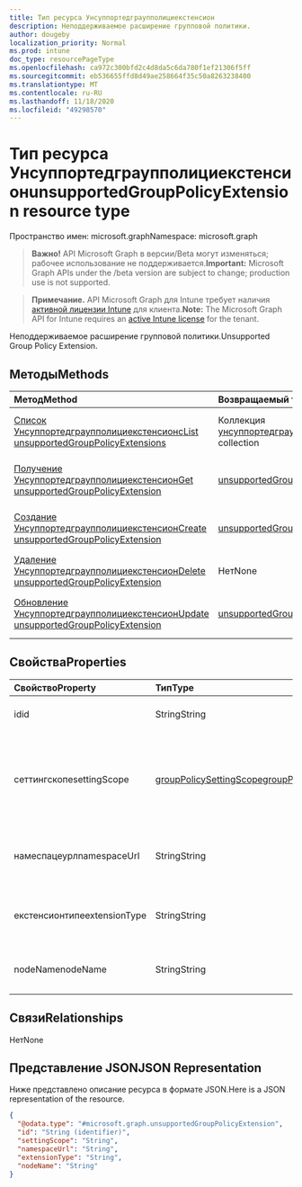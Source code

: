 ```yaml
---
title: Тип ресурса Унсуппортедграупполициекстенсион
description: Неподдерживаемое расширение групповой политики.
author: dougeby
localization_priority: Normal
ms.prod: intune
doc_type: resourcePageType
ms.openlocfilehash: ca972c300bfd2c4d8da5c6da780f1ef21306f5ff
ms.sourcegitcommit: eb536655ffd8d49ae258664f35c50a8263238400
ms.translationtype: MT
ms.contentlocale: ru-RU
ms.lasthandoff: 11/18/2020
ms.locfileid: "49298570"
---
```

# <a name="unsupportedgrouppolicyextension-resource-type"></a><span data-ttu-id="79860-103">Тип ресурса Унсуппортедграупполициекстенсион</span><span class="sxs-lookup"><span data-stu-id="79860-103">unsupportedGroupPolicyExtension resource type</span></span>

<span data-ttu-id="79860-104">Пространство имен: microsoft.graph</span><span class="sxs-lookup"><span data-stu-id="79860-104">Namespace: microsoft.graph</span></span>

> <span data-ttu-id="79860-105">**Важно!** API Microsoft Graph в версии/Beta могут изменяться; рабочее использование не поддерживается.</span><span class="sxs-lookup"><span data-stu-id="79860-105">**Important:** Microsoft Graph APIs under the /beta version are subject to change; production use is not supported.</span></span>

> <span data-ttu-id="79860-106">**Примечание.** API Microsoft Graph для Intune требует наличия [активной лицензии Intune](https://go.microsoft.com/fwlink/?linkid=839381) для клиента.</span><span class="sxs-lookup"><span data-stu-id="79860-106">**Note:** The Microsoft Graph API for Intune requires an [active Intune license](https://go.microsoft.com/fwlink/?linkid=839381) for the tenant.</span></span>

<span data-ttu-id="79860-107">Неподдерживаемое расширение групповой политики.</span><span class="sxs-lookup"><span data-stu-id="79860-107">Unsupported Group Policy Extension.</span></span>

## <a name="methods"></a><span data-ttu-id="79860-108">Методы</span><span class="sxs-lookup"><span data-stu-id="79860-108">Methods</span></span>
|<span data-ttu-id="79860-109">Метод</span><span class="sxs-lookup"><span data-stu-id="79860-109">Method</span></span>|<span data-ttu-id="79860-110">Возвращаемый тип</span><span class="sxs-lookup"><span data-stu-id="79860-110">Return Type</span></span>|<span data-ttu-id="79860-111">Описание</span><span class="sxs-lookup"><span data-stu-id="79860-111">Description</span></span>|
|:---|:---|:---|
|[<span data-ttu-id="79860-112">Список Унсуппортедграупполициекстенсионс</span><span class="sxs-lookup"><span data-stu-id="79860-112">List unsupportedGroupPolicyExtensions</span></span>](../api/intune-gpanalyticsservice-unsupportedgrouppolicyextension-list.md)|<span data-ttu-id="79860-113">Коллекция [унсуппортедграупполициекстенсион](../resources/intune-gpanalyticsservice-unsupportedgrouppolicyextension.md)</span><span class="sxs-lookup"><span data-stu-id="79860-113">[unsupportedGroupPolicyExtension](../resources/intune-gpanalyticsservice-unsupportedgrouppolicyextension.md) collection</span></span>|<span data-ttu-id="79860-114">Список свойств и связей объектов [унсуппортедграупполициекстенсион](../resources/intune-gpanalyticsservice-unsupportedgrouppolicyextension.md) .</span><span class="sxs-lookup"><span data-stu-id="79860-114">List properties and relationships of the [unsupportedGroupPolicyExtension](../resources/intune-gpanalyticsservice-unsupportedgrouppolicyextension.md) objects.</span></span>|
|[<span data-ttu-id="79860-115">Получение Унсуппортедграупполициекстенсион</span><span class="sxs-lookup"><span data-stu-id="79860-115">Get unsupportedGroupPolicyExtension</span></span>](../api/intune-gpanalyticsservice-unsupportedgrouppolicyextension-get.md)|[<span data-ttu-id="79860-116">unsupportedGroupPolicyExtension</span><span class="sxs-lookup"><span data-stu-id="79860-116">unsupportedGroupPolicyExtension</span></span>](../resources/intune-gpanalyticsservice-unsupportedgrouppolicyextension.md)|<span data-ttu-id="79860-117">Чтение свойств и связей объекта [унсуппортедграупполициекстенсион](../resources/intune-gpanalyticsservice-unsupportedgrouppolicyextension.md) .</span><span class="sxs-lookup"><span data-stu-id="79860-117">Read properties and relationships of the [unsupportedGroupPolicyExtension](../resources/intune-gpanalyticsservice-unsupportedgrouppolicyextension.md) object.</span></span>|
|[<span data-ttu-id="79860-118">Создание Унсуппортедграупполициекстенсион</span><span class="sxs-lookup"><span data-stu-id="79860-118">Create unsupportedGroupPolicyExtension</span></span>](../api/intune-gpanalyticsservice-unsupportedgrouppolicyextension-create.md)|[<span data-ttu-id="79860-119">unsupportedGroupPolicyExtension</span><span class="sxs-lookup"><span data-stu-id="79860-119">unsupportedGroupPolicyExtension</span></span>](../resources/intune-gpanalyticsservice-unsupportedgrouppolicyextension.md)|<span data-ttu-id="79860-120">Создание нового объекта [унсуппортедграупполициекстенсион](../resources/intune-gpanalyticsservice-unsupportedgrouppolicyextension.md) .</span><span class="sxs-lookup"><span data-stu-id="79860-120">Create a new [unsupportedGroupPolicyExtension](../resources/intune-gpanalyticsservice-unsupportedgrouppolicyextension.md) object.</span></span>|
|[<span data-ttu-id="79860-121">Удаление Унсуппортедграупполициекстенсион</span><span class="sxs-lookup"><span data-stu-id="79860-121">Delete unsupportedGroupPolicyExtension</span></span>](../api/intune-gpanalyticsservice-unsupportedgrouppolicyextension-delete.md)|<span data-ttu-id="79860-122">Нет</span><span class="sxs-lookup"><span data-stu-id="79860-122">None</span></span>|<span data-ttu-id="79860-123">Удаляет объект [унсуппортедграупполициекстенсион](../resources/intune-gpanalyticsservice-unsupportedgrouppolicyextension.md).</span><span class="sxs-lookup"><span data-stu-id="79860-123">Deletes a [unsupportedGroupPolicyExtension](../resources/intune-gpanalyticsservice-unsupportedgrouppolicyextension.md).</span></span>|
|[<span data-ttu-id="79860-124">Обновление Унсуппортедграупполициекстенсион</span><span class="sxs-lookup"><span data-stu-id="79860-124">Update unsupportedGroupPolicyExtension</span></span>](../api/intune-gpanalyticsservice-unsupportedgrouppolicyextension-update.md)|[<span data-ttu-id="79860-125">unsupportedGroupPolicyExtension</span><span class="sxs-lookup"><span data-stu-id="79860-125">unsupportedGroupPolicyExtension</span></span>](../resources/intune-gpanalyticsservice-unsupportedgrouppolicyextension.md)|<span data-ttu-id="79860-126">Обновление свойств объекта [унсуппортедграупполициекстенсион](../resources/intune-gpanalyticsservice-unsupportedgrouppolicyextension.md) .</span><span class="sxs-lookup"><span data-stu-id="79860-126">Update the properties of a [unsupportedGroupPolicyExtension](../resources/intune-gpanalyticsservice-unsupportedgrouppolicyextension.md) object.</span></span>|

## <a name="properties"></a><span data-ttu-id="79860-127">Свойства</span><span class="sxs-lookup"><span data-stu-id="79860-127">Properties</span></span>
|<span data-ttu-id="79860-128">Свойство</span><span class="sxs-lookup"><span data-stu-id="79860-128">Property</span></span>|<span data-ttu-id="79860-129">Тип</span><span class="sxs-lookup"><span data-stu-id="79860-129">Type</span></span>|<span data-ttu-id="79860-130">Описание</span><span class="sxs-lookup"><span data-stu-id="79860-130">Description</span></span>|
|:---|:---|:---|
|<span data-ttu-id="79860-131">id</span><span class="sxs-lookup"><span data-stu-id="79860-131">id</span></span>|<span data-ttu-id="79860-132">String</span><span class="sxs-lookup"><span data-stu-id="79860-132">String</span></span>|<span data-ttu-id="79860-133">Пока не задокументировано.</span><span class="sxs-lookup"><span data-stu-id="79860-133">Not yet documented</span></span>|
|<span data-ttu-id="79860-134">сеттингскопе</span><span class="sxs-lookup"><span data-stu-id="79860-134">settingScope</span></span>|[<span data-ttu-id="79860-135">groupPolicySettingScope</span><span class="sxs-lookup"><span data-stu-id="79860-135">groupPolicySettingScope</span></span>](../resources/intune-gpanalyticsservice-grouppolicysettingscope.md)|<span data-ttu-id="79860-136">Задание области для неподдерживаемого расширения.</span><span class="sxs-lookup"><span data-stu-id="79860-136">Setting Scope of the unsupported extension.</span></span> <span data-ttu-id="79860-137">Возможные значения: `unknown`, `device`, `user`.</span><span class="sxs-lookup"><span data-stu-id="79860-137">Possible values are: `unknown`, `device`, `user`.</span></span>|
|<span data-ttu-id="79860-138">намеспацеурл</span><span class="sxs-lookup"><span data-stu-id="79860-138">namespaceUrl</span></span>|<span data-ttu-id="79860-139">String</span><span class="sxs-lookup"><span data-stu-id="79860-139">String</span></span>|<span data-ttu-id="79860-140">URL-адрес пространства имен неподдерживаемого расширения.</span><span class="sxs-lookup"><span data-stu-id="79860-140">Namespace Url of the unsupported extension.</span></span>|
|<span data-ttu-id="79860-141">екстенсионтипе</span><span class="sxs-lookup"><span data-stu-id="79860-141">extensionType</span></span>|<span data-ttu-id="79860-142">String</span><span class="sxs-lookup"><span data-stu-id="79860-142">String</span></span>|<span data-ttu-id="79860-143">Екстенсионтипе неподдерживаемого расширения.</span><span class="sxs-lookup"><span data-stu-id="79860-143">ExtensionType of the unsupported extension.</span></span>|
|<span data-ttu-id="79860-144">nodeName</span><span class="sxs-lookup"><span data-stu-id="79860-144">nodeName</span></span>|<span data-ttu-id="79860-145">String</span><span class="sxs-lookup"><span data-stu-id="79860-145">String</span></span>|<span data-ttu-id="79860-146">Имя узла неподдерживаемого расширения.</span><span class="sxs-lookup"><span data-stu-id="79860-146">Node name of the unsupported extension.</span></span>|

## <a name="relationships"></a><span data-ttu-id="79860-147">Связи</span><span class="sxs-lookup"><span data-stu-id="79860-147">Relationships</span></span>
<span data-ttu-id="79860-148">Нет</span><span class="sxs-lookup"><span data-stu-id="79860-148">None</span></span>

## <a name="json-representation"></a><span data-ttu-id="79860-149">Представление JSON</span><span class="sxs-lookup"><span data-stu-id="79860-149">JSON Representation</span></span>
<span data-ttu-id="79860-150">Ниже представлено описание ресурса в формате JSON.</span><span class="sxs-lookup"><span data-stu-id="79860-150">Here is a JSON representation of the resource.</span></span>
<!-- {
  "blockType": "resource",
  "keyProperty": "id",
  "@odata.type": "microsoft.graph.unsupportedGroupPolicyExtension"
}
-->
``` json
{
  "@odata.type": "#microsoft.graph.unsupportedGroupPolicyExtension",
  "id": "String (identifier)",
  "settingScope": "String",
  "namespaceUrl": "String",
  "extensionType": "String",
  "nodeName": "String"
}
```





